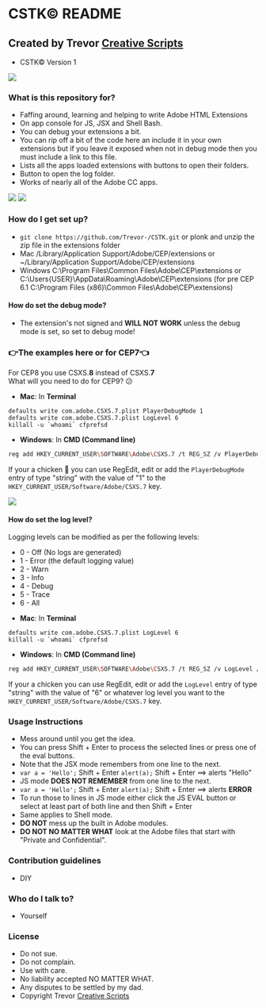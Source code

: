 # CSTK© README #
## Created by Trevor [Creative Scripts](https://creative-scripts.com) ##

* CSTK© Version 1

![][consoleGif]

### What is this repository for? ###

* Faffing around, learning and helping to write Adobe HTML Extensions
* On app console for JS, JSX and Shell Bash.
* You can debug your extensions a bit.
* You can rip off a bit of the code here an include it in your own extensions but if you leave it exposed when not in debug mode then you must include a link to this file.
* Lists all the apps loaded extensions with buttons to open their folders.
* Button to open the log folder.
* Works of nearly all of the Adobe CC apps.

![][console]
![][extensions]

### How do I get set up? ###

* `git clone https://github.com/Trevor-/CSTK.git` or plonk and unzip the zip file in the extensions folder
* Mac /Library/Application Support/Adobe/CEP/extensions or ~/Library/Application Support/Adobe/CEP/extensions
* Windows C:\Program Files\Common Files\Adobe\CEP\extensions or C:\Users\{USER}\AppData\Roaming\Adobe\CEP\extensions (for pre CEP 6.1 C:\Program Files (x86)\Common Files\Adobe\CEP\extensions)

#### How do set the debug mode? ####
* The extension's not signed and **WILL NOT WORK** unless the debug mode is set, so set to debug mode!
### 👉The examples here or for CEP7👈<br>
For CEP8 you use CSXS.**8** instead of CSXS.**7**<br>What will you need to do for CEP9? 😕
* **Mac**: In **Terminal**
````Shell
defaults write com.adobe.CSXS.7.plist PlayerDebugMode 1
defaults write com.adobe.CSXS.7.plist LogLevel 6
killall -u `whoami` cfprefsd
````
* **Windows**: In **CMD (Command line)**
```` bash
reg add HKEY_CURRENT_USER\SOFTWARE\Adobe\CSXS.7 /t REG_SZ /v PlayerDebugMode /d 1 /f
````
If your a chicken 🐔 you can use RegEdit, edit or add the `PlayerDebugMode` entry of type "string" with the value of "1" to the `HKEY_CURRENT_USER/Software/Adobe/CSXS.7` key.

![][regedit]

#### How do set the log level? ####

Logging levels can be modified as per the following levels:
+ 0 - Off (No logs are generated)
+ 1 - Error (the default logging value)
+ 2 - Warn
+ 3 - Info
+ 4 - Debug
+ 5 - Trace
+ 6 - All

* **Mac**: In **Terminal**
````Shell
defaults write com.adobe.CSXS.7.plist LogLevel 6
killall -u `whoami` cfprefsd
````
* **Windows**: In **CMD (Command line)**
```` bash
reg add HKEY_CURRENT_USER\SOFTWARE\Adobe\CSXS.7 /t REG_SZ /v LogLevel /d 6 /f
````
If your a chicken you can use RegEdit, edit or add the `LogLevel` entry of type "string" with the value of "6" or whatever log level you want to the `HKEY_CURRENT_USER/Software/Adobe/CSXS.7` key.

### Usage Instructions ###

* Mess around until you get the idea.
* You can press Shift + Enter to process the selected lines or press one of the eval buttons.
* Note that the JSX mode remembers from one line to the next.
* `var a = 'Hello';` Shift + Enter `alert(a);` Shift + Enter ==> alerts "Hello"
* JS mode **DOES NOT REMEMBER** from one line to the next.
* `var a = 'Hello';` Shift + Enter `alert(a);` Shift + Enter ==> alerts **ERROR**
* To run those to lines in JS mode either click the JS EVAL button or select at least part of both line and then Shift + Enter
* Same applies to Shell mode.
* **DO NOT** mess up the built in Adobe modules.
* **DO NOT NO MATTER WHAT** look at the Adobe files that start with "Private and Confidential".

### Contribution guidelines ###

* DIY

### Who do I talk to? ###

* Yourself

### License ###

* Do not sue.
* Do not complain.
* Use with care.
* No liability accepted NO MATTER WHAT.
* Any disputes to be settled by my dad.
* Copyright Trevor [Creative Scripts](https://creative-scripts.com)

[regedit]: https://content.screencast.com/users/dtrevor1/folders/Snagit/media/06f14ee3-fa9c-411e-85bf-dce61c8ec9bd/regedit_small.png
[consoleGif]: http://creative-scripts.com/wp-content/uploads/2017/09/CSTK-GIF.gif

[console]: https://content.screencast.com/users/dtrevor1/folders/Snagit/media/09b3efde-0bd3-4dc1-8b00-331f28c81398/CSTK%20Console.png
[extensions]: https://content.screencast.com/users/dtrevor1/folders/Snagit/media/bfd23e15-486f-4ce9-819c-e0aaf2c445e3/All%20extensions.png
